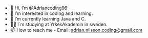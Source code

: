 - 👋 Hi, I’m @Adriancoding96
- 👀 I’m interested in coding and learning.
- 🌱 I’m currently learning Java and C.
- 👨‍🎓 I´m studying at YrkesAkademin in sweden.
- 📫 How to reach me - Email: adrian.nilsson.coding@gmail.com

<!---
Adriancoding96/Adriancoding96 is a ✨ special ✨ repository because its `README.md` (this file) appears on your GitHub profile.
You can click the Preview link to take a look at your changes.
--->
